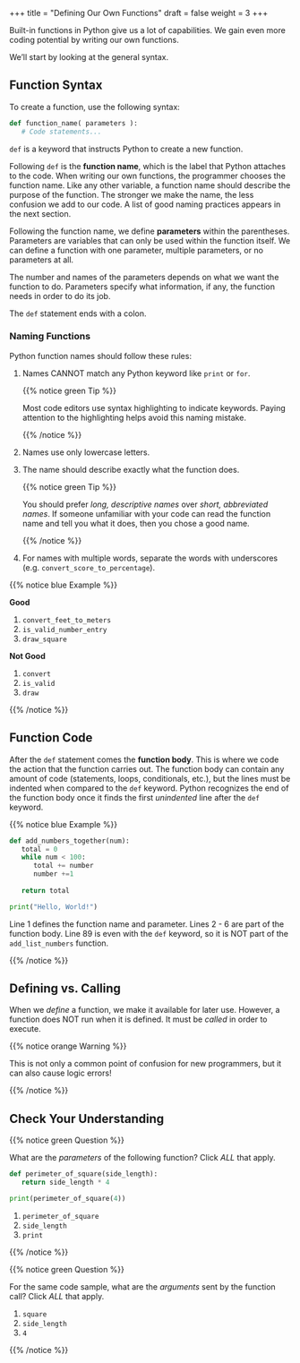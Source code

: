 +++
title = "Defining Our Own Functions"
draft = false
weight = 3
+++

Built-in functions in Python give us a lot of capabilities. We gain even more coding potential by 
writing our own functions.

We’ll start by looking at the general syntax.

## Function Syntax

To create a function, use the following syntax:

```python {linenos=table}
def function_name( parameters ):
   # Code statements...
```

`def` is a keyword that instructs Python to create a new function.

Following `def` is the **function name**, which is the label that Python
attaches to the code. When writing our own functions, the programmer chooses the function name. Like any 
other variable, a function name should describe the purpose of the function. The stronger we make the name,
the less confusion we add to our code. A list of good naming practices appears
in the next section.

Following the function name, we define **parameters** within the parentheses.
Parameters are variables that can only be used within the function itself. We
can define a function with one parameter, multiple parameters, or no parameters
at all.

The number and names of the parameters depends on what we want the function to
do. Parameters specify what information, if any, the function needs in order to
do its job.

The `def` statement ends with a colon.

### Naming Functions

Python function names should follow these rules:

1. Names CANNOT match any Python keyword like `print` or `for`.

   {{% notice green Tip %}}
   
   Most code editors use syntax highlighting to indicate keywords. Paying
   attention to the highlighting helps avoid this naming mistake.

   {{% /notice %}}

1. Names use only lowercase letters.
1. The name should describe exactly what the function does.

   {{% notice green Tip %}}
   
   You should prefer *long, descriptive names* over *short, abbreviated names*.
   If someone unfamiliar with your code can read the function name and tell
   you what it does, then you chose a good name.

   {{% /notice %}}

1. For names with multiple words, separate the words with underscores (e.g.
   `convert_score_to_percentage`).

{{% notice blue Example %}}

**Good**

1. `convert_feet_to_meters`
1. `is_valid_number_entry`
1. `draw_square`

**Not Good**

1. `convert`
1. `is_valid`
1. `draw`

{{% /notice %}}

## Function Code

After the `def` statement comes the **function body**. This is where we code
the action that the function carries out. The function body can contain any
amount of code (statements, loops, conditionals, etc.), but the lines must be
indented when compared to the `def` keyword. Python recognizes the end of the
function body once it finds the first *unindented* line after the `def`
keyword.

{{% notice blue Example %}}

```python {linenos=table}
def add_numbers_together(num):
   total = 0
   while num < 100:
      total += number
      number +=1
   
   return total

print("Hello, World!")
```

Line 1 defines the function name and parameter. Lines 2 - 6 are part of the
function body. Line 89 is even with the `def` keyword, so it is NOT part of
the `add_list_numbers` function.

{{% /notice %}}

## Defining vs. Calling

When we *define* a function, we make it available for later use. However, a
function does NOT run when it is defined. It must be *called* in order to
execute.

{{% notice orange Warning %}}

This is not only a common point of confusion for new programmers, but it can
also cause logic errors!

{{% /notice %}}

## Check Your Understanding

{{% notice green Question %}}

What are the *parameters* of the following function? Click *ALL* that apply.

```python {linenos=table}
def perimeter_of_square(side_length):
   return side_length * 4

print(perimeter_of_square(4))
```

1. `perimeter_of_square`
1. `side_length`
1. `print`

{{% /notice %}}

<!-- Answer = 2 -->

{{% notice green Question %}}

For the same code sample, what are the *arguments* sent by the function call?
Click *ALL* that apply.

1. `square`
1. `side_length`
1. `4`

{{% /notice %}}

<!-- Answers = 3 -->
